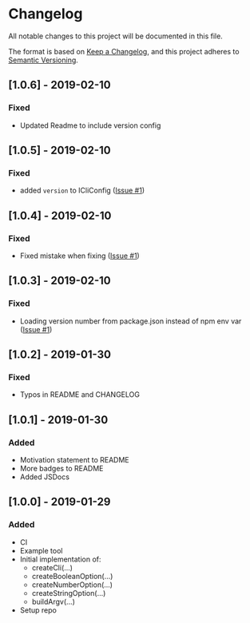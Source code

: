 # Changelog

All notable changes to this project will be documented in this file.

The format is based on [Keep a Changelog](https://keepachangelog.com/en/1.0.1/),
and this project adheres to [Semantic Versioning](https://semver.org/spec/v2.0.0.html).

## [1.0.6] - 2019-02-10

### Fixed

- Updated Readme to include version config

## [1.0.5] - 2019-02-10

### Fixed

- added `version` to ICliConfig ([Issue #1](https://github.com/enzsft/cli/issues/1))

## [1.0.4] - 2019-02-10

### Fixed

- Fixed mistake when fixing ([Issue #1](https://github.com/enzsft/cli/issues/1))

## [1.0.3] - 2019-02-10

### Fixed

- Loading version number from package.json instead of npm env var ([Issue #1](https://github.com/enzsft/cli/issues/1))

## [1.0.2] - 2019-01-30

### Fixed

- Typos in README and CHANGELOG

## [1.0.1] - 2019-01-30

### Added

- Motivation statement to README
- More badges to README
- Added JSDocs

## [1.0.0] - 2019-01-29

### Added

- CI
- Example tool
- Initial implementation of:
  - createCli(...)
  - createBooleanOption(...)
  - createNumberOption(...)
  - createStringOption(...)
  - buildArgv(...)
- Setup repo
